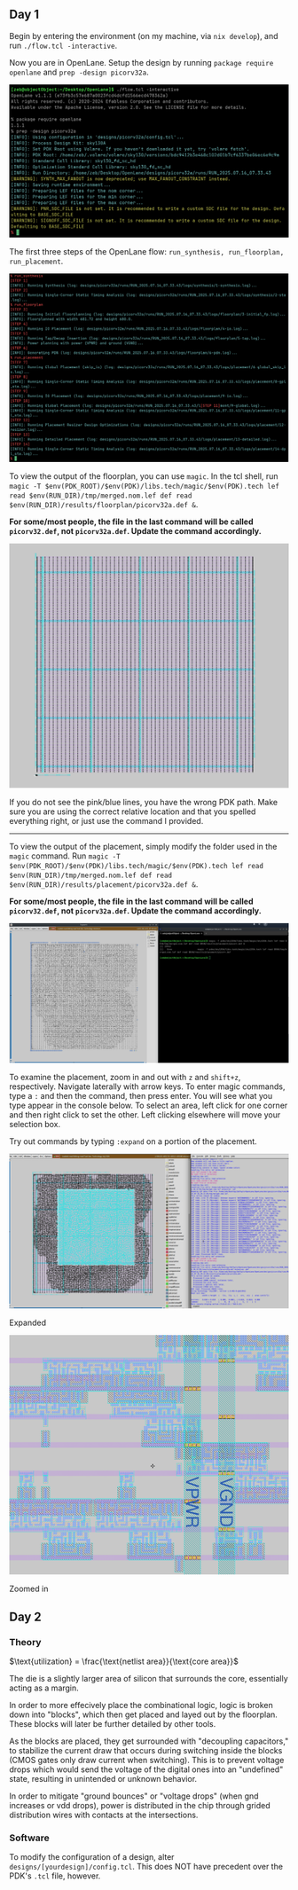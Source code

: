 ## Day 1

Begin by entering the environment (on my machine, via `nix develop`), and run `./flow.tcl -interactive`.

Now you are in OpenLane. Setup the design by running `package require openlane` and `prep -design picorv32a`.

![alt text](image.png)

The first three steps of the OpenLane flow: `run_synthesis, run_floorplan, run_placement`.

![alt text](image-1.png)

To view the output of the floorplan, you can use `magic`. In the tcl shell, run `magic -T $env(PDK_ROOT)/$env(PDK)/libs.tech/magic/$env(PDK).tech lef read $env(RUN_DIR)/tmp/merged.nom.lef def read $env(RUN_DIR)/results/floorplan/picorv32a.def &`.

**For some/most people, the file in the last command will be called `picorv32.def`, not `picorv32a.def`. Update the command accordingly.**


![alt text](image-4.png)

If you do not see the pink/blue lines, you have the wrong PDK path. Make sure you are using the correct relative location and that you spelled everything right, or just use the command I provided.

---

To view the output of the placement, simply modify the folder used in the `magic` command. Run  `magic -T $env(PDK_ROOT)/$env(PDK)/libs.tech/magic/$env(PDK).tech lef read $env(RUN_DIR)/tmp/merged.nom.lef def read $env(RUN_DIR)/results/placement/picorv32a.def &`.

**For some/most people, the file in the last command will be called `picorv32.def`, not `picorv32a.def`. Update the command accordingly.**

![alt text](image-3.png)

To examine the placement, zoom in and out with `z` and `shift+z`, respectively. Navigate laterally with arrow keys. To enter magic commands, type a `:` and then the command, then press enter. You will see what you type appear in the console below. To select an area, left click for one corner and then right click to set the other. Left clicking elsewhere will move your selection box.

Try out commands by typing `:expand` on a portion of the placement.

![alt text](image-2.png)

Expanded

![alt text](image-5.png)

Zoomed in

## Day 2

### Theory

$\text{utilization} = \frac{\text{netlist area}}{\text{core area}}$

The die is a slightly larger area of silicon that surrounds the core, essentially acting as a margin.

In order to more effecively place the combinational logic, logic is broken down into "blocks", which then get placed and layed out by the floorplan. These blocks will later be further detailed by other tools.

As the blocks are placed, they get surrounded with "decoupling capacitors," to stabilize the current draw that occurs during switching inside the blocks (CMOS gates only draw current when switching). This is to prevent voltage drops which would send the voltage of the digital ones into an "undefined" state, resulting in unintended or unknown behavior.

In order to mitigate "ground bounces" or "voltage drops" (when gnd increases or vdd drops), power is distributed in the chip through grided distribution wires with contacts at the intersections.

### Software

To modify the configuration of a design, alter `designs/[yourdesign]/config.tcl`. This does NOT have precedent over the PDK's `.tcl` file, however.

